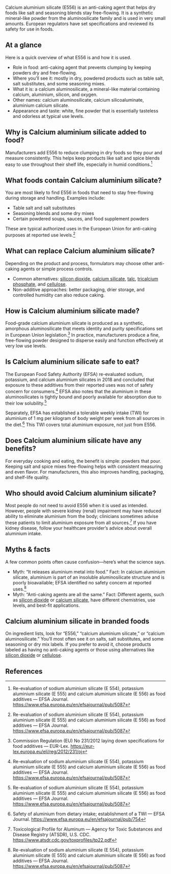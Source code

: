 Calcium aluminium silicate (E556) is an anti-caking agent that helps dry foods like salt and seasoning blends stay free-flowing. It is a synthetic mineral-like powder from the aluminosilicate family and is used in very small amounts. European regulators have set specifications and reviewed its safety for use in foods.

<!--more-->

## At a glance
Here is a quick overview of what E556 is and how it is used.

- Role in food: anti-caking agent that prevents clumping by keeping powders dry and free-flowing.
- Where you’ll see it: mostly in dry, powdered products such as table salt, salt substitutes, and some seasoning mixes.
- What it is: a calcium aluminosilicate, a mineral-like material containing calcium, aluminium, silicon, and oxygen.
- Other names: calcium aluminosilicate, calcium silicoaluminate, aluminium calcium silicate.
- Appearance and taste: white, fine powder that is essentially tasteless and odorless at typical use levels.

## Why is Calcium aluminium silicate added to food?
Manufacturers add E556 to reduce clumping in dry foods so they pour and measure consistently. This helps keep products like salt and spice blends easy to use throughout their shelf life, especially in humid conditions.[^2]

## What foods contain Calcium aluminium silicate?
You are most likely to find E556 in foods that need to stay free-flowing during storage and handling. Examples include:
- Table salt and salt substitutes
- Seasoning blends and some dry mixes
- Certain powdered soups, sauces, and food supplement powders

These are typical authorized uses in the European Union for anti-caking purposes at reported use levels.[^2]

## What can replace Calcium aluminium silicate?
Depending on the product and process, formulators may choose other anti-caking agents or simple process controls.
- Common alternatives: [silicon dioxide](/e551-silicon-dioxide), [calcium silicate](/e552-calcium-silicate), [talc](/e553b-talc), [tricalcium phosphate](/e341iii-tricalcium-phosphate), and [cellulose](/e460-cellulose).
- Non-additive approaches: better packaging, drier storage, and controlled humidity can also reduce caking.

## How is Calcium aluminium silicate made?
Food-grade calcium aluminium silicate is produced as a synthetic, amorphous aluminosilicate that meets identity and purity specifications set in European Union legislation.[^1] In practice, manufacturers produce a fine, free-flowing powder designed to disperse easily and function effectively at very low use levels.

## Is Calcium aluminium silicate safe to eat?
The European Food Safety Authority (EFSA) re-evaluated sodium, potassium, and calcium aluminium silicates in 2018 and concluded that exposure to these additives from their reported uses was not of safety concern for consumers.[^2] EFSA also notes that the aluminium in these aluminosilicates is tightly bound and poorly available for absorption due to their low solubility.[^2]

Separately, EFSA has established a tolerable weekly intake (TWI) for aluminium of 1 mg per kilogram of body weight per week from all sources in the diet.[^3] This TWI covers total aluminium exposure, not just from E556.

## Does Calcium aluminium silicate have any benefits?
For everyday cooking and eating, the benefit is simple: powders that pour. Keeping salt and spice mixes free-flowing helps with consistent measuring and even flavor. For manufacturers, this also improves handling, packaging, and shelf-life quality.

## Who should avoid Calcium aluminium silicate?
Most people do not need to avoid E556 when it is used as intended. However, people with severe kidney (renal) impairment may have reduced ability to eliminate aluminium from the body; clinicians sometimes advise these patients to limit aluminium exposure from all sources.[^4] If you have kidney disease, follow your healthcare provider’s advice about overall aluminium intake.

## Myths & facts
A few common points often cause confusion—here’s what the science says.
- Myth: “It releases aluminium metal into food.” Fact: In calcium aluminium silicate, aluminium is part of an insoluble aluminosilicate structure and is poorly bioavailable; EFSA identified no safety concern at reported uses.[^2]
- Myth: “Anti-caking agents are all the same.” Fact: Different agents, such as [silicon dioxide](/e551-silicon-dioxide) or [calcium silicate](/e552-calcium-silicate), have different chemistries, use levels, and best-fit applications.

## Calcium aluminium silicate in branded foods
On ingredient lists, look for “E556,” “calcium aluminium silicate,” or “calcium aluminosilicate.” You’ll most often see it on salts, salt substitutes, and some seasoning or dry mix labels. If you prefer to avoid it, choose products labeled as having no anti-caking agents or those using alternatives like [silicon dioxide](/e551-silicon-dioxide) or [cellulose](/e460-cellulose).

## References
[^1]: Commission Regulation (EU) No 231/2012 laying down specifications for food additives — EUR-Lex. https://eur-lex.europa.eu/eli/reg/2012/231/oj
[^2]: Re-evaluation of sodium aluminium silicate (E 554), potassium aluminium silicate (E 555) and calcium aluminium silicate (E 556) as food additives — EFSA Journal. https://www.efsa.europa.eu/en/efsajournal/pub/5087
[^3]: Safety of aluminium from dietary intake; establishment of a TWI — EFSA Journal. https://www.efsa.europa.eu/en/efsajournal/pub/754
[^4]: Toxicological Profile for Aluminum — Agency for Toxic Substances and Disease Registry (ATSDR), U.S. CDC. https://www.atsdr.cdc.gov/toxprofiles/tp22.pdf
